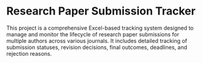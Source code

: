 # Research Paper Submission Tracker

This project is a comprehensive Excel-based tracking system designed to manage and monitor the lifecycle of research paper submissions for multiple authors across various journals. It includes detailed tracking of submission statuses, revision decisions, final outcomes, deadlines, and rejection reasons.

